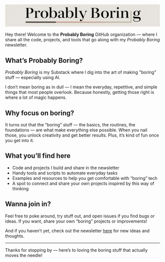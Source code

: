 ![probablyboring logo](https://github.com/Probably-Boring/.github/blob/main/Logo.png?raw=true)

Hey there! Welcome to the **Probably Boring** GitHub organization — where I share all the code, projects, and tools that go along with my *Probably Boring* newsletter.

## What’s Probably Boring?

*Probably Boring* is my Substack where I dig into the art of making "boring" stuff — especially using AI.

I don’t mean boring as in dull — I mean the everyday, repetitive, and simple things that most people overlook. Because honestly, getting those right is where a lot of magic happens.

## Why focus on boring?

It turns out that the “boring” stuff — the basics, the routines, the foundations — are what make everything else possible. When you nail those, you unlock creativity and get better results. Plus, it’s kind of fun once you get into it.

## What you’ll find here

- Code and projects I build and share in the newsletter  
- Handy tools and scripts to automate everyday tasks  
- Examples and resources to help you get comfortable with “boring” tech  
- A spot to connect and share your own projects inspired by this way of thinking

## Wanna join in?

Feel free to poke around, try stuff out, and open issues if you find bugs or ideas. If you want, share your own “boring” projects or improvements!

And if you haven’t yet, check out the newsletter [here](https://probablyboring.substack.com/) for new ideas and thoughts.

---

Thanks for stopping by — here’s to loving the boring stuff that actually moves the needle!
